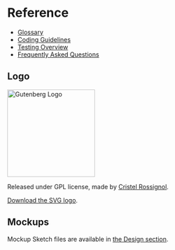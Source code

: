 # Reference

-   [Glossary](/docs/designers-developers/glossary.md)
-   [Coding Guidelines](/docs/contributors/coding-guidelines.md)
-   [Testing Overview](/docs/contributors/testing-overview.md)
-   [Frequently Asked Questions](/docs/designers-developers/faq.md)

## Logo

<img width="200" src="https://raw.githubusercontent.com/WordPress/gutenberg/master/docs/final-g-wapuu-black.svg?sanitize=true" alt="Gutenberg Logo" />

Released under GPL license, made by [Cristel Rossignol](https://twitter.com/cristelrossi).

[Download the SVG logo](/docs/final-g-wapuu-black.svg).

## Mockups

Mockup Sketch files are available in [the Design section](/docs/designers-developers/designers/design-resources.md).
